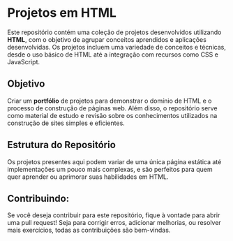 # Projetos em HTML

Este repositório contém uma coleção de projetos desenvolvidos utilizando **HTML**, com o objetivo de agrupar conceitos aprendidos e aplicações desenvolvidas. Os projetos incluem uma variedade de conceitos e técnicas, desde o uso básico de HTML até a integração com recursos como CSS e JavaScript.

## Objetivo

Criar um **portfólio** de projetos para demonstrar o domínio de HTML e o processo de construção de páginas web. Além disso, o repositório serve como material de estudo e revisão sobre os conhecimentos utilizados na construção de sites simples e eficientes.

## Estrutura do Repositório

Os projetos presentes aqui podem variar de uma única página estática até implementações um pouco mais complexas, e são perfeitos para quem quer aprender ou aprimorar suas habilidades em HTML.

## Contribuindo:

Se você deseja contribuir para este repositório, fique à vontade para abrir uma pull request! Seja para corrigir erros, adicionar melhorias, ou resolver mais exercícios, todas as contribuições são bem-vindas.



 
